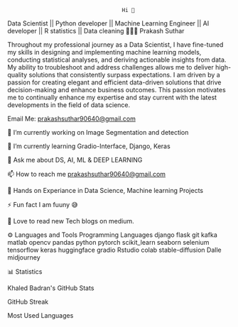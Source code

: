 
                                        Hi 👋 
Data Scientist || Python developer || Machine Learning Engineer || AI developer || R statistics || Data cleaning 
👨🏻‍💻 Prakash Suthar


Throughout my professional journey as a Data Scientist, I have fine-tuned my skills in designing and implementing machine learning models, conducting statistical analyses, and deriving actionable insights from data. My ability to troubleshoot and address challenges allows me to deliver high-quality solutions that consistently surpass expectations.
I am driven by a passion for creating elegant and efficient data-driven solutions that drive decision-making and enhance business outcomes. This passion motivates me to continually enhance my expertise and stay current with the latest developments in the field of data science.

Email Me: prakashsuthar90640@gmail.com

🔭 I’m currently working on Image Segmentation and detection 

🌱 I’m currently learning Gradio-Interface, Django, Keras

💬 Ask me about DS, AI, ML & DEEP LEARNING

📫 How to reach me prakashsuthar90640@gmail.com

📄 Hands on Experiance in Data Science, Machine learning Projects

⚡ Fun fact I am fuuny 😅

💞️ Love to read new Tech blogs on medium. 


⚙️ Languages and Tools
Programming Languages
django flask git kafka matlab opencv pandas python pytorch scikit_learn seaborn selenium tensorflow keras huggingface gradio Rstudio colab stable-diffusion Dalle midjourney 

📊 Statistics


Khaled Badran's GitHub Stats

GitHub Streak

Most Used Languages


<!---
Prakash-Suthar/Prakash-Suthar is a ✨ special ✨ repository because its `README.md` (this file) appears on your GitHub profile.
You can click the Preview link to take a look at your changes.
--->
